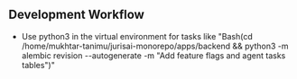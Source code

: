 ## Development Workflow

- Use python3 in the virtual environment for tasks like "Bash(cd /home/mukhtar-tanimu/jurisai-monorepo/apps/backend && python3 -m alembic revision --autogenerate -m "Add feature flags and agent tasks tables")"